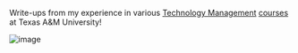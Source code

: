 Write-ups from my experience in various [Technology Management](https://catalog.tamu.edu/undergraduate/engineering/technology-industrial-distribution/technology-management-bs/) [courses](https://catalog.tamu.edu/undergraduate/course-descriptions/tcmg/) at Texas A&M University!







![image](https://user-images.githubusercontent.com/99063625/183230357-9481890e-e36b-428e-b9ed-eb1d4bd0e85b.png)
